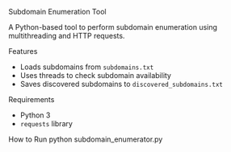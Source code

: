 Subdomain Enumeration Tool

A Python-based tool to perform subdomain enumeration using multithreading and HTTP requests.

Features
- Loads subdomains from `subdomains.txt`
- Uses threads to check subdomain availability
- Saves discovered subdomains to `discovered_subdomains.txt`

 Requirements
- Python 3
- `requests` library

How to Run
python subdomain_enumerator.py


